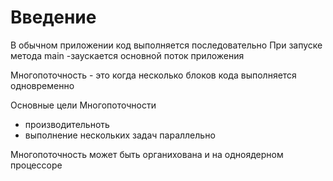 # Введение

В обычном приложении код выполняется последовательно
При запуске метода main -заускается основной поток приложения

Многопоточность - это когда несколько блоков кода выполняется одновременно

Основные цели Многопоточности
- производительноть
- выполнение нескольких задач параллельно

Многопоточность может быть органихована и на одноядерном процессоре